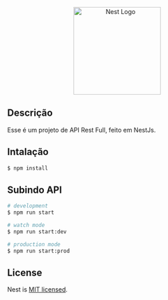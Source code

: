 <p align="center">
  <a href="http://nestjs.com/" target="blank"><img src="https://nestjs.com/img/logo-small.svg" width="200" alt="Nest Logo" /></a>
</p>

## Descrição

Esse é um projeto de API Rest Full, feito em NestJs.

## Intalação

```bash
$ npm install
```

## Subindo API

```bash
# development
$ npm run start

# watch mode
$ npm run start:dev

# production mode
$ npm run start:prod
```

## License

Nest is [MIT licensed](LICENSE).
